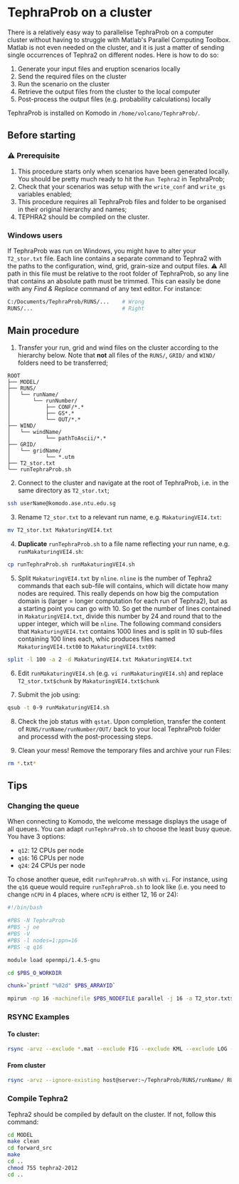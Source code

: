 
# TephraProb on a cluster

There is a relatively easy way to parallelise TephraProb on a computer cluster without having to struggle with Matlab's Parallel Computing Toolbox. Matlab is not even needed on the cluster, and it is just a matter of sending single occurrences of Tephra2 on different nodes. Here is how to do so:

1. Generate your input files and eruption scenarios locally
2. Send the required files on the cluster
3. Run the scenario on the cluster
4. Retrieve the output files from the cluster to the local computer
5. Post-process the output files (e.g. probability calculations) locally


TephraProb is installed on Komodo in `/home/volcano/TephraProb/`.

## Before starting

### :warning: Prerequisite

1. This procedure starts only when scenarios have been generated locally. You should be pretty much ready to hit the `Run Tephra2` in TephraProb;
2. Check that your scenarios was setup with the `write_conf` and `write_gs` variables enabled;
3. This procedure requires all TephraProb files and folder to be organised in their original hierarchy and names;
4. TEPHRA2 should be compiled on the cluster.


### Windows users

If TephraProb was run on Windows, you might have to alter your `T2_stor.txt` file. Each line contains a separate command to Tephra2 with the paths to the configuration, wind, grid, grain-size and output files. :warning: All path in this file must be relative to the root folder of TephraProb, so any line that contains an absolute path must be trimmed. This can easily be done with any *Find & Replace* command of any text editor. For instance:

```sh
C:/Documents/TephraProb/RUNS/...	# Wrong
RUNS/...							# Right
```


## Main procedure


1. Transfer your run, grid and wind files on the cluster according to the hierarchy below. Note that **not** all files of the `RUNS/`, `GRID/` and `WIND/` folders need to be transferred;

```
ROOT
├── MODEL/
├── RUNS/
│   └── runName/
│       └── runNumber/
│           ├── CONF/*.*
│           ├── GS*.*
│           └── OUT/*.*
├── WIND/
│   └── windName/
│           └── pathToAscii/*.*
├── GRID/
│   └── gridName/
│           └── *.utm
├── T2_stor.txt
└── runTephraProb.sh
```

2. Connect to the cluster and navigate at the root of TephraProb, i.e. in the same directory as `T2_stor.txt`;
```sh
ssh userName@komodo.ase.ntu.edu.sg 
```

3. Rename `T2_stor.txt` to a relevant run name, e.g. `MakaturingVEI4.txt`:
```sh
mv T2_stor.txt MakaturingVEI4.txt
```

4. **Duplicate** `runTephraProb.sh` to a file name reflecting your run name, e.g. `runMakaturingVEI4.sh`:
```sh
cp runTephraProb.sh runMakaturingVEI4.sh
```
 
5. Split `MakaturingVEI4.txt` by `nline`. `nline` is the number of Tephra2 commands that each sub-file will contains, which will dictate how many nodes are required. This really depends on how big the computation domain is (larger = longer computation for each run of Tephra2), but as a starting point you can go with 10. So get the number of lines contained in `MakaturingVEI4.txt`, divide this number by 24 and round that to the upper integer, which will be `nline`. The following command considers that `MakaturingVEI4.txt` contains 1000 lines and is split in 10 sub-files containing 100 lines each, whic produces files named `MakaturingVEI4.txt00` to `MakaturingVEI4.txt09`:

```sh
split -l 100 -a 2 -d MakaturingVEI4.txt MakaturingVEI4.txt
```

6. Edit `runMakaturingVEI4.sh` (e.g. `vi runMakaturingVEI4.sh`) and replace `T2_stor.txt$chunk` by `MakaturingVEI4.txt$chunk`

7. Submit the job using:
```sh
qsub -t 0-9 runMakaturingVEI4.sh
```

8. Check the job status with `qstat`. Upon completion, transfer the content of `RUNS/runName/runNumber/OUT/` back to your local TephraProb folder and processd with the post-processing steps.

9. Clean your mess! Remove the temporary files and archive your run Files:
```sh
rm *.txt*
```

## Tips

### Changing the queue
When connecting to Komodo, the welcome message displays the usage of all queues. You can adapt `runTephraProb.sh` to choose the least busy queue. You have 3 options:
- `q12`: 12 CPUs per node
- `q16`: 16 CPUs per node
- `q24`: 24 CPUs per node

To chose another queue, edit `runTephraProb.sh` with `vi`. For instance, using the `q16` queue would require `runTephraProb.sh` to look like (i.e. you need to change `nCPU` in 4 places, where `nCPU` is either 12, 16 or 24):

```sh
#!/bin/bash

#PBS -N TephraProb
#PBS -j oe
#PBS -V
#PBS -l nodes=1:ppn=16
#PBS -q q16

module load openmpi/1.4.5-gnu

cd $PBS_O_WORKDIR

chunk=`printf "%02d" $PBS_ARRAYID`

mpirun -np 16 -machinefile $PBS_NODEFILE parallel -j 16 -a T2_stor.txt$chunk
```

### RSYNC Examples

#### To cluster:
```sh
rsync -arvz --exclude *.mat --exclude FIG --exclude KML --exclude LOG --exclude SUM  RUNS/run_name host@server:~/TephraProb/RUNS/
```

#### From cluster
```sh
rsync -arvz --ignore-existing host@server:~/TephraProb/RUNS/runName/ RUNS/runName/
```

### Compile Tephra2 
Tephra2 should be compiled by default on the cluster. If not, follow this command:
```sh
cd MODEL
make clean
cd forward_src
make
cd ..
chmod 755 tephra2-2012
cd ..
```
